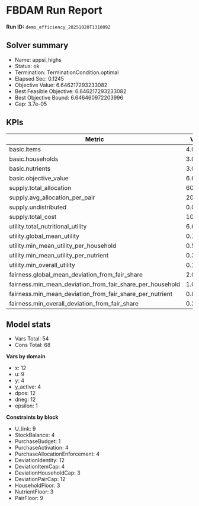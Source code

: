 # FBDAM Run Report

**Run ID:** `demo_efficiency_20251020T131009Z`

## Solver summary
- Name: appsi_highs
- Status: ok
- Termination: TerminationCondition.optimal
- Elapsed Sec: 0.1245
- Objective Value: 6.646217293233082
- Best Feasible Objective: 6.646217293233082
- Best Objective Bound: 6.646460972203996
- Gap: 3.7e-05

## KPIs
| Metric | Value |
|---|---|
| basic.items | 4.0 |
| basic.households | 3.0 |
| basic.nutrients | 3.0 |
| basic.objective_value | 6.64622 |
| supply.total_allocation | 60.0 |
| supply.avg_allocation_per_pair | 20.0 |
| supply.undistributed | 0.0 |
| supply.total_cost | 10.0 |
| utility.total_nutritional_utility | 6.64622 |
| utility.global_mean_utility | 0.73847 |
| utility.min_mean_utility_per_household | 0.58804 |
| utility.min_mean_utility_per_nutrient | 0.3451 |
| utility.min_overall_utility | 0.1475 |
| fairness.global_mean_deviation_from_fair_share | 2.05556 |
| fairness.min_mean_deviation_from_fair_share_per_household | 1.08333 |
| fairness.min_mean_deviation_from_fair_share_per_nutrient | 0.88889 |
| fairness.min_overall_deviation_from_fair_share | 0.33333 |

## Model stats
- Vars Total: 54
- Cons Total: 68

**Vars by domain**
- x: 12
- u: 9
- y: 4
- y_active: 4
- dpos: 12
- dneg: 12
- epsilon: 1

**Constraints by block**
- U_link: 9
- StockBalance: 4
- PurchaseBudget: 1
- PurchaseActivation: 4
- PurchaseAllocationEnforcement: 4
- DeviationIdentity: 12
- DeviationItemCap: 4
- DeviationHouseholdCap: 3
- DeviationPairCap: 12
- HouseholdFloor: 3
- NutrientFloor: 3
- PairFloor: 9
